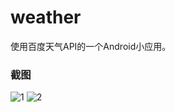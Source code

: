 # weather
使用百度天气API的一个Android小应用。

### 截图
![1](http://7xqql4.com1.z0.glb.clouddn.com/40d54d08f866c4c9f36188c05b51ba48.png)
![2](http://7xqql4.com1.z0.glb.clouddn.com/2da8b13bf7ba85d27a8b8e8cd4da11fc.png)
